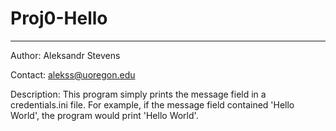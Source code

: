 # Proj0-Hello
-------------

Author: Aleksandr Stevens

Contact: alekss@uoregon.edu

Description: This program simply prints the message field in a credentials.ini file. For example, if the message field contained 'Hello World', the program would print 'Hello World'.

